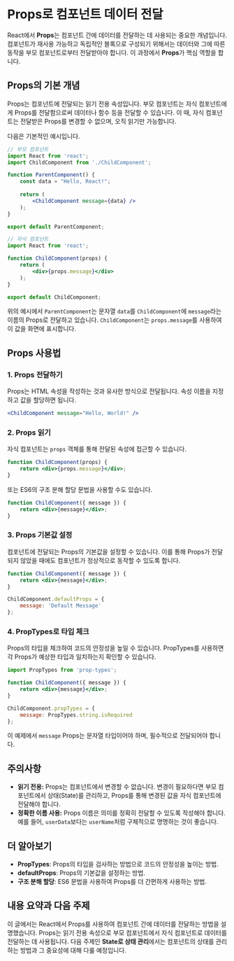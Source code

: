 # Props로 컴포넌트 데이터 전달

React에서 **Props**는 컴포넌트 간에 데이터를 전달하는 데 사용되는 중요한 개념입니다. 컴포넌트가 재사용 가능하고 독립적인 블록으로 구성되기 위해서는 데이터와 그에 따른 동작을 부모 컴포넌트로부터 전달받아야 합니다. 이 과정에서 **Props**가 핵심 역할을 합니다.

## Props의 기본 개념

Props는 컴포넌트에 전달되는 읽기 전용 속성입니다. 부모 컴포넌트는 자식 컴포넌트에게 Props를 전달함으로써 데이터나 함수 등을 전달할 수 있습니다. 이 때, 자식 컴포넌트는 전달받은 Props를 변경할 수 없으며, 오직 읽기만 가능합니다.

다음은 기본적인 예시입니다.

```jsx
// 부모 컴포넌트
import React from 'react';
import ChildComponent from './ChildComponent';

function ParentComponent() {
    const data = "Hello, React!";
    
    return (
        <ChildComponent message={data} />
    );
}

export default ParentComponent;

// 자식 컴포넌트
import React from 'react';

function ChildComponent(props) {
    return (
        <div>{props.message}</div>
    );
}

export default ChildComponent;
```

위의 예시에서 `ParentComponent`는 문자열 `data`를 `ChildComponent`에 `message`라는 이름의 Props로 전달하고 있습니다. `ChildComponent`는 `props.message`를 사용하여 이 값을 화면에 표시합니다.

## Props 사용법

### 1. Props 전달하기

Props는 HTML 속성을 작성하는 것과 유사한 방식으로 전달됩니다. 속성 이름을 지정하고 값을 할당하면 됩니다.

```jsx
<ChildComponent message="Hello, World!" />
```

### 2. Props 읽기

자식 컴포넌트는 `props` 객체를 통해 전달된 속성에 접근할 수 있습니다.

```jsx
function ChildComponent(props) {
    return <div>{props.message}</div>;
}
```

또는 ES6의 구조 분해 할당 문법을 사용할 수도 있습니다.

```jsx
function ChildComponent({ message }) {
    return <div>{message}</div>;
}
```

### 3. Props 기본값 설정

컴포넌트에 전달되는 Props의 기본값을 설정할 수 있습니다. 이를 통해 Props가 전달되지 않았을 때에도 컴포넌트가 정상적으로 동작할 수 있도록 합니다.

```jsx
function ChildComponent({ message }) {
    return <div>{message}</div>;
}

ChildComponent.defaultProps = {
    message: 'Default Message'
};
```

### 4. PropTypes로 타입 체크

Props의 타입을 체크하여 코드의 안정성을 높일 수 있습니다. PropTypes를 사용하면 각 Props가 예상한 타입과 일치하는지 확인할 수 있습니다.

```jsx
import PropTypes from 'prop-types';

function ChildComponent({ message }) {
    return <div>{message}</div>;
}

ChildComponent.propTypes = {
    message: PropTypes.string.isRequired
};
```

이 예제에서 `message` Props는 문자열 타입이어야 하며, 필수적으로 전달되어야 합니다.

## 주의사항

- **읽기 전용:** Props는 컴포넌트에서 변경할 수 없습니다. 변경이 필요하다면 부모 컴포넌트에서 상태(State)를 관리하고, Props를 통해 변경된 값을 자식 컴포넌트에 전달해야 합니다.
- **정확한 이름 사용:** Props 이름은 의미를 정확히 전달할 수 있도록 작성해야 합니다. 예를 들어, `userData`보다는 `userName`처럼 구체적으로 명명하는 것이 좋습니다.

## 더 알아보기

- **PropTypes**: Props의 타입을 검사하는 방법으로 코드의 안정성을 높이는 방법.
- **defaultProps**: Props의 기본값을 설정하는 방법.
- **구조 분해 할당**: ES6 문법을 사용하여 Props를 더 간편하게 사용하는 방법.

## 내용 요약과 다음 주제

이 글에서는 React에서 Props를 사용하여 컴포넌트 간에 데이터를 전달하는 방법을 설명했습니다. Props는 읽기 전용 속성으로 부모 컴포넌트에서 자식 컴포넌트로 데이터를 전달하는 데 사용됩니다. 다음 주제인 **State로 상태 관리**에서는 컴포넌트의 상태를 관리하는 방법과 그 중요성에 대해 다룰 예정입니다.